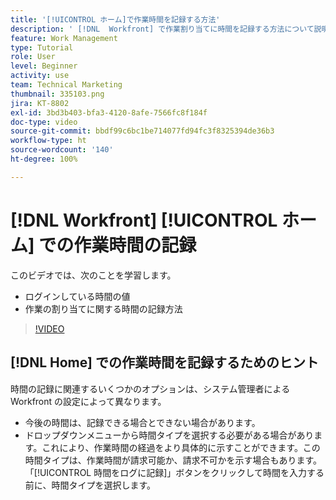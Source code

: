 ```yaml
---
title: '[!UICONTROL ホーム]で作業時間を記録する方法'
description: ' [!DNL  Workfront] で作業割り当てに時間を記録する方法について説明します。組織で記録時間が必要になる理由を理解します。'
feature: Work Management
type: Tutorial
role: User
level: Beginner
activity: use
team: Technical Marketing
thumbnail: 335103.png
jira: KT-8802
exl-id: 3bd3b403-bfa3-4120-8afe-7566fc8f184f
doc-type: video
source-git-commit: bbdf99c6bc1be714077fd94fc3f8325394de36b3
workflow-type: ht
source-wordcount: '140'
ht-degree: 100%

---
```


# [!DNL Workfront] [!UICONTROL ホーム] での作業時間の記録

このビデオでは、次のことを学習します。

* ログインしている時間の値
* 作業の割り当てに関する時間の記録方法

>[!VIDEO](https://video.tv.adobe.com/v/3438599/?quality=12&learn=on&enablevpops=1&captions=jpn)

## [!DNL Home] での作業時間を記録するためのヒント

時間の記録に関連するいくつかのオプションは、システム管理者による Workfront の設定によって異なります。

* 今後の時間は、記録できる場合とできない場合があります。
* ドロップダウンメニューから時間タイプを選択する必要がある場合があります。これにより、作業時間の経過をより具体的に示すことができます。この時間タイプは、作業時間が請求可能か、請求不可かを示す場合もあります。「[!UICONTROL 時間をログに記録]」ボタンをクリックして時間を入力する前に、時間タイプを選択します。

<!--
learn more URLs
-->

